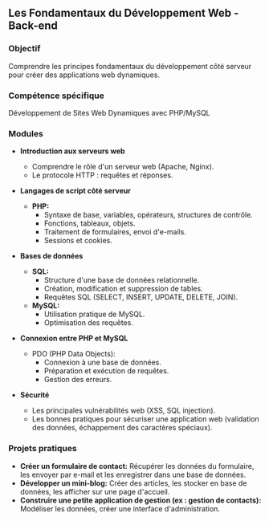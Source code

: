 ## Les Fondamentaux du Développement Web - Back-end

### Objectif

Comprendre les principes fondamentaux du développement côté serveur pour créer des applications web dynamiques.

### Compétence spécifique

Développement de Sites Web Dynamiques avec PHP/MySQL

### Modules

* **Introduction aux serveurs web**
    * Comprendre le rôle d'un serveur web (Apache, Nginx).
    * Le protocole HTTP : requêtes et réponses.
* **Langages de script côté serveur**
    * **PHP:**
        * Syntaxe de base, variables, opérateurs, structures de contrôle.
        * Fonctions, tableaux, objets.
        * Traitement de formulaires, envoi d'e-mails.
        * Sessions et cookies.
* **Bases de données**
    * **SQL:**
        * Structure d'une base de données relationnelle.
        * Création, modification et suppression de tables.
        * Requêtes SQL (SELECT, INSERT, UPDATE, DELETE, JOIN).
    * **MySQL:**
        * Utilisation pratique de MySQL.
        * Optimisation des requêtes.

* **Connexion entre PHP et MySQL**
    * PDO (PHP Data Objects):
        * Connexion à une base de données.
        * Préparation et exécution de requêtes.
        * Gestion des erreurs.

* **Sécurité**
    * Les principales vulnérabilités web (XSS, SQL injection).
    * Les bonnes pratiques pour sécuriser une application web (validation des données, échappement des caractères spéciaux).

### Projets pratiques
* **Créer un formulaire de contact:** Récupérer les données du formulaire, les envoyer par e-mail et les enregistrer dans une base de données.
* **Développer un mini-blog:** Créer des articles, les stocker en base de données, les afficher sur une page d'accueil.
* **Construire une petite application de gestion (ex : gestion de contacts):** Modéliser les données, créer une interface d'administration.